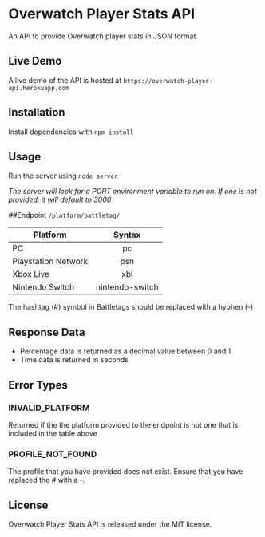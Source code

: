 # Overwatch Player Stats API

An API to provide Overwatch player stats in JSON format.

## Live Demo
A live demo of the API is hosted at `https://overwatch-player-api.herokuapp.com`

## Installation
Install dependencies with `npm install`

## Usage
Run the server using `node server`

*The server will look for a PORT environment variable to run on. If one is not provided, it will default to 3000*

##Endpoint
`/platform/battletag/`  

| Platform      			| Syntax         |
| ------------- 			|:-------------: |
| PC      	   			| pc             |
| Playstation Network  | psn            |
| Xbox Live 				| xbl            |
| Nintendo Switch 		| nintendo-switch|  

The hashtag (#) symbol in Battletags should be replaced with a hyphen (-)

## Response Data
- Percentage data is returned as a decimal value between 0 and 1  
- Time data is returned in seconds

## Error Types

### INVALID_PLATFORM
Returned if the the platform provided to the endpoint is not one that is included in the table above  

### PROFILE\_NOT\_FOUND
The profile that you have provided does not exist. Ensure that you have replaced the # with a -.

## License
Overwatch Player Stats API is released under the MIT license.

